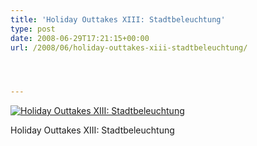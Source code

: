 ```yaml
---
title: 'Holiday Outtakes XIII: Stadtbeleuchtung'
type: post
date: 2008-06-29T17:21:15+00:00
url: /2008/06/holiday-outtakes-xiii-stadtbeleuchtung/




---
```

<div class="flickr">
  <a href="http://www.flickr.com/photos/schreibblogade/2623395241/" title="Holiday Outtakes XIII: Stadtbeleuchtung"><img src="//farm4.static.flickr.com/3107/2623395241_01f38db00a.jpg" alt="Holiday Outtakes XIII: Stadtbeleuchtung" /></a></p>

  <p>
    Holiday Outtakes <span class="caps">XIII</span>: Stadtbeleuchtung
  </p>
</div>
